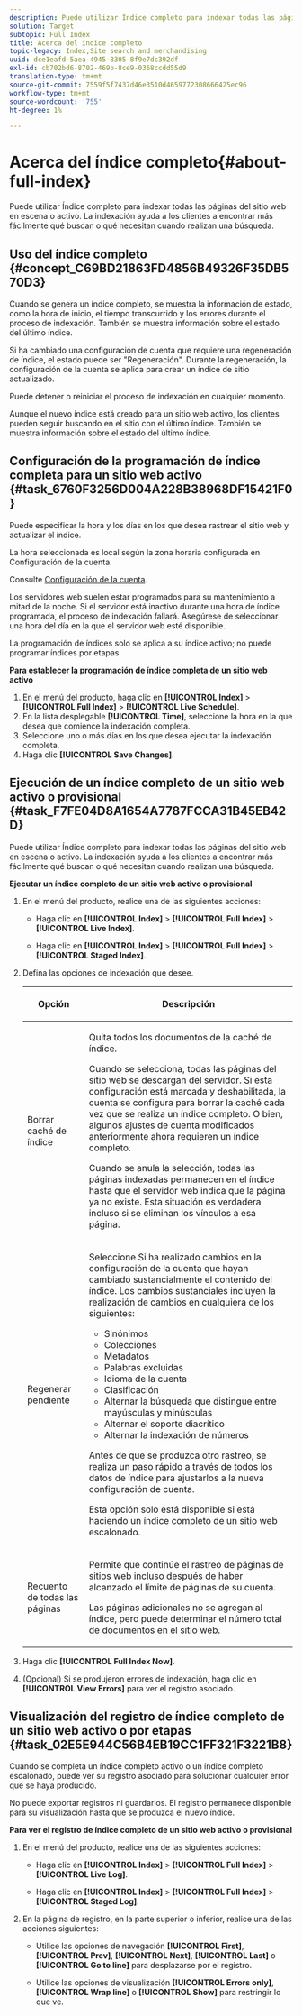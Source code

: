 ```yaml
---
description: Puede utilizar Índice completo para indexar todas las páginas del sitio web en escena o activo. La indexación ayuda a los clientes a encontrar más fácilmente qué buscan o qué necesitan cuando realizan una búsqueda.
solution: Target
subtopic: Full Index
title: Acerca del índice completo
topic-legacy: Index,Site search and merchandising
uuid: dce1eafd-5aea-4945-8305-8f9e7dc392df
exl-id: cb702bd6-8702-469b-8ce9-0368ccdd55d9
translation-type: tm+mt
source-git-commit: 7559f5f7437d46e3510d4659772308666425ec96
workflow-type: tm+mt
source-wordcount: '755'
ht-degree: 1%

---
```


# Acerca del índice completo{#about-full-index}

Puede utilizar Índice completo para indexar todas las páginas del sitio web en escena o activo. La indexación ayuda a los clientes a encontrar más fácilmente qué buscan o qué necesitan cuando realizan una búsqueda.

## Uso del índice completo {#concept_C69BD21863FD4856B49326F35DB570D3}

Cuando se genera un índice completo, se muestra la información de estado, como la hora de inicio, el tiempo transcurrido y los errores durante el proceso de indexación. También se muestra información sobre el estado del último índice.

Si ha cambiado una configuración de cuenta que requiere una regeneración de índice, el estado puede ser &quot;Regeneración&quot;. Durante la regeneración, la configuración de la cuenta se aplica para crear un índice de sitio actualizado.

Puede detener o reiniciar el proceso de indexación en cualquier momento.

Aunque el nuevo índice está creado para un sitio web activo, los clientes pueden seguir buscando en el sitio con el último índice. También se muestra información sobre el estado del último índice.

## Configuración de la programación de índice completa para un sitio web activo {#task_6760F3256D004A228B38968DF15421F0}

Puede especificar la hora y los días en los que desea rastrear el sitio web y actualizar el índice.

La hora seleccionada es local según la zona horaria configurada en Configuración de la cuenta.

Consulte [Configuración de la cuenta](../c-about-settings-menu/c-about-account-options-menu.md#task_80A38D0C8E4F453395BD67B81E4B45D9).

Los servidores web suelen estar programados para su mantenimiento a mitad de la noche. Si el servidor está inactivo durante una hora de índice programada, el proceso de indexación fallará. Asegúrese de seleccionar una hora del día en la que el servidor web esté disponible.

La programación de índices solo se aplica a su índice activo; no puede programar índices por etapas.

**Para establecer la programación de índice completa de un sitio web activo**

1. En el menú del producto, haga clic en **[!UICONTROL Index]** > **[!UICONTROL Full Index]** > **[!UICONTROL Live Schedule]**.
1. En la lista desplegable **[!UICONTROL Time]**, seleccione la hora en la que desea que comience la indexación completa.
1. Seleccione uno o más días en los que desea ejecutar la indexación completa.
1. Haga clic **[!UICONTROL Save Changes]**.

## Ejecución de un índice completo de un sitio web activo o provisional {#task_F7FE04D8A1654A7787FCCA31B45EB42D}

Puede utilizar Índice completo para indexar todas las páginas del sitio web en escena o activo. La indexación ayuda a los clientes a encontrar más fácilmente qué buscan o qué necesitan cuando realizan una búsqueda.

**Ejecutar un índice completo de un sitio web activo o provisional**

1. En el menú del producto, realice una de las siguientes acciones:

   * Haga clic en **[!UICONTROL Index]** > **[!UICONTROL Full Index]** > **[!UICONTROL Live Index]**.

   * Haga clic en **[!UICONTROL Index]** > **[!UICONTROL Full Index]** > **[!UICONTROL Staged Index]**.

1. Defina las opciones de indexación que desee.

   <table> 
    <thead> 
    <tr> 
    <th colname="col1" class="entry"> <p>Opción </p> </th> 
    <th colname="col2" class="entry"> <p>Descripción </p> </th> 
    </tr> 
    </thead>
    <tbody> 
    <tr> 
    <td colname="col1"> <p>Borrar caché de índice </p> </td> 
    <td colname="col2"> <p>Quita todos los documentos de la caché de índice. </p> <p>Cuando se selecciona, todas las páginas del sitio web se descargan del servidor. Si esta configuración está marcada y deshabilitada, la cuenta se configura para borrar la caché cada vez que se realiza un índice completo. O bien, algunos ajustes de cuenta modificados anteriormente ahora requieren un índice completo. </p> <p>Cuando se anula la selección, todas las páginas indexadas permanecen en el índice hasta que el servidor web indica que la página ya no existe. Esta situación es verdadera incluso si se eliminan los vínculos a esa página. </p> </td> 
    </tr> 
    <tr> 
    <td colname="col1"> <p>Regenerar pendiente </p> </td> 
    <td colname="col2"> <p>Seleccione Si ha realizado cambios en la configuración de la cuenta que hayan cambiado sustancialmente el contenido del índice. Los cambios sustanciales incluyen la realización de cambios en cualquiera de los siguientes: 
    <ul id="ul_4EB8FF692FEB47BBB9A64D61299380D1"> 
    <li id="li_7CF8D286512F4210BEA3DB9F0EFA097A">Sinónimos </li> 
    <li id="li_8178ABC342BB4365B3927E20433756E3">Colecciones </li> 
    <li id="li_57C8BD06BFA64AFAA2C9EF2CC59520EF">Metadatos </li> 
    <li id="li_C4B6A7DA023B4A43991D03EC592170C9">Palabras excluidas </li> 
    <li id="li_9E0AD4B6DDC24A5A8FB5C2C1CCD5348A">Idioma de la cuenta </li> 
    <li id="li_338F107547DF48AAA0EF90F4AD8664A5">Clasificación </li> 
    <li id="li_7F49B86D94974E79AAD381A64A1400F2">Alternar la búsqueda que distingue entre mayúsculas y minúsculas </li> 
    <li id="li_E8FE6EE240A840AC826ADF4294AAC6F6">Alternar el soporte diacrítico </li> 
    <li id="li_51763D482DCB4ED0972966F492B8C0F2">Alternar la indexación de números </li> 
    </ul> </p> <p>Antes de que se produzca otro rastreo, se realiza un paso rápido a través de todos los datos de índice para ajustarlos a la nueva configuración de cuenta. </p> <p>Esta opción solo está disponible si está haciendo un índice completo de un sitio web escalonado. </p> </td> 
    </tr> 
    <tr> 
    <td colname="col1"> <p>Recuento de todas las páginas </p> </td> 
    <td colname="col2"> <p>Permite que continúe el rastreo de páginas de sitios web incluso después de haber alcanzado el límite de páginas de su cuenta. </p> <p>Las páginas adicionales no se agregan al índice, pero puede determinar el número total de documentos en el sitio web. </p> </td> 
    </tr> 
    </tbody> 
    </table>

1. Haga clic **[!UICONTROL Full Index Now]**.
1. (Opcional) Si se produjeron errores de indexación, haga clic en **[!UICONTROL View Errors]** para ver el registro asociado.

## Visualización del registro de índice completo de un sitio web activo o por etapas {#task_02E5E944C56B4EB19CC1FF321F3221B8}

Cuando se completa un índice completo activo o un índice completo escalonado, puede ver su registro asociado para solucionar cualquier error que se haya producido.

No puede exportar registros ni guardarlos. El registro permanece disponible para su visualización hasta que se produzca el nuevo índice.

**Para ver el registro de índice completo de un sitio web activo o provisional**

1. En el menú del producto, realice una de las siguientes acciones:

   * Haga clic en **[!UICONTROL Index]** > **[!UICONTROL Full Index]** > **[!UICONTROL Live Log]**.

   * Haga clic en **[!UICONTROL Index]** > **[!UICONTROL Full Index]** > **[!UICONTROL Staged Log]**.

1. En la página de registro, en la parte superior o inferior, realice una de las acciones siguientes:

   * Utilice las opciones de navegación **[!UICONTROL First]**, **[!UICONTROL Prev]**, **[!UICONTROL Next]**, **[!UICONTROL Last]** o **[!UICONTROL Go to line]** para desplazarse por el registro.

   * Utilice las opciones de visualización **[!UICONTROL Errors only]**, **[!UICONTROL Wrap line]** o **[!UICONTROL Show]** para restringir lo que ve.
